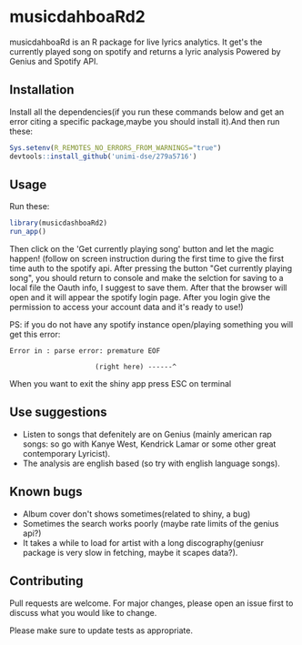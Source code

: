 # musicdahboaRd2

musicdahboaRd is an R package for live lyrics analytics.
It get's the currently played song on spotify and returns a lyric analysis
Powered by Genius and Spotify API.

## Installation
Install all the dependencies(if you run these commands below and get an error citing a specific package,maybe you should install it).And then run these:
```R
Sys.setenv(R_REMOTES_NO_ERRORS_FROM_WARNINGS="true")
devtools::install_github('unimi-dse/279a5716')
```
## Usage
Run these:
```R
library(musicdashboaRd2)
run_app()
```
Then click on the 'Get currently playing song' button and let the magic happen! 
(follow on screen instruction during the first time to give the first time auth to the spotify api. After pressing the button "Get currently playing song", you should return to console and make the selction for saving to a local file the Oauth info, I suggest to save them. After that the browser will open and it will appear the spotify login page. After you login give the permission to access your account data and it's ready to use!)

PS: if you do not have any spotify instance open/playing something you will get this error:
```
Error in : parse error: premature EOF
                                       
                     (right here) ------^
```
When you want to exit the shiny app press ESC on terminal
## Use suggestions
- Listen to songs that defenitely are on Genius (mainly american rap songs: so go with Kanye West, Kendrick Lamar or some other great contemporary Lyricist).
- The analysis are english based (so try with english language songs).
## Known bugs
- Album cover don't shows sometimes(related to shiny, a bug)
- Sometimes the search works poorly (maybe rate limits of the genius api?)
- It takes a while to load for artist with a long discography(geniusr package is very slow in fetching, maybe it scapes data?).
## Contributing
Pull requests are welcome. For major changes, please open an issue first to discuss what you would like to change.

Please make sure to update tests as appropriate.